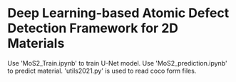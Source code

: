 # Deep Learning-based Atomic Defect Detection Framework for 2D Materials
Use 'MoS2_Train.ipynb' to train U-Net model.
Use 'MoS2_prediction.ipynb' to predict material.
'utils2021.py' is used to read coco form files.
